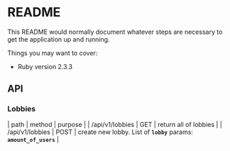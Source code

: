 # README

This README would normally document whatever steps are necessary to get the
application up and running.

Things you may want to cover:

* Ruby version 2.3.3

## API

### Lobbies

| path | method | purpose |
| /api/v1/lobbies | GET | return all of lobbies |
| /api/v1/lobbies |  POST | create new lobby. List of **`lobby`** params: **`amount_of_users`** |
